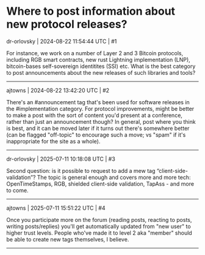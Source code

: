 # Where to post information about new protocol releases?

dr-orlovsky | 2024-08-22 11:54:44 UTC | #1

For instance, we work on a number of Layer 2 and 3 Bitcoin protocols, including RGB smart contracts, new rust Lightning implementation (LNP), bitcoin-bases self-sovereign identitites (SSI) etc. What is the best category to post announcements about the new releases of such libraries and tools?

-------------------------

ajtowns | 2024-08-22 13:42:20 UTC | #2

There's an #announcement tag that's been used for software releases in the #implementation category. For protocol improvements, might be better to make a post with the sort of content you'd present at a conference, rather than just an announcement though? In general, post where you think is best, and it can be moved later if it turns out there's somewhere better (can be flagged "off-topic" to encourage such a move; vs "spam" if it's inappropriate for the site as a whole).

-------------------------

dr-orlovsky | 2025-07-11 10:18:08 UTC | #3

Second question: is it possible to request to add a mew tag “client-side-validation”? The topic is general enough and covers more and more tech: OpenTimeStamps, RGB, shielded client-side validation, TapAss - and more to come.

-------------------------

ajtowns | 2025-07-11 15:51:22 UTC | #4

Once you participate more on the forum (reading posts, reacting to posts, writing posts/replies) you'll get automatically updated from "new user" to higher trust levels. People who've made it to level 2 aka "member" should be able to create new tags themselves, I believe.

-------------------------

